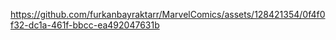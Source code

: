 https://github.com/furkanbayraktarr/MarvelComics/assets/128421354/0f4f0f32-dc1a-461f-bbcc-ea492047631b

